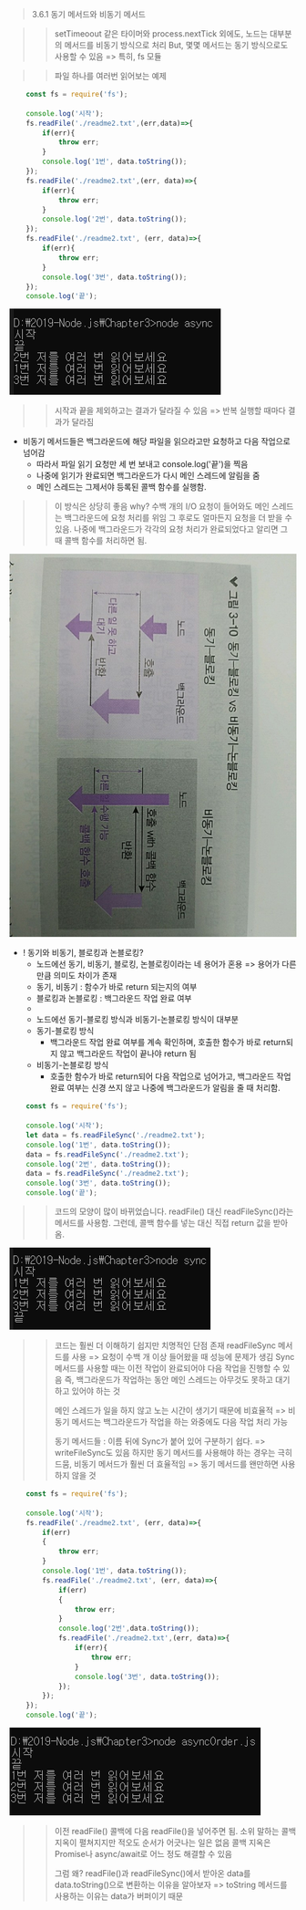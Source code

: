 > 3.6.1 동기 메서드와 비동기 메서드

>> setTimeoout 같은 타이머와 process.nextTick 외에도, 노드는 대부분의 메서드를 비동기 방식으로 처리
>> But, 몇몇 메서드는 동기 방식으로도 사용할 수 있음 => 특히, fs 모듈

>> 파일 하나를 여러번 읽어보는 예제

```javascript
    const fs = require('fs');

    console.log('시작');
    fs.readFile('./readme2.txt',(err,data)=>{
        if(err){
            throw err;
        }
        console.log('1번', data.toString());
    });
    fs.readFile('./readme2.txt',(err, data)=>{
        if(err){
            throw err;
        }
        console.log('2번', data.toString());
    });
    fs.readFile('./readme2.txt', (err, data)=>{
        if(err){
            throw err;
        }
        console.log('3번', data.toString());
    });
    console.log('끝');
```
![async.js](../image/async.PNG)

>> 시작과 끝을 제외하고는 결과가 달라질 수 있음 => 반복 실행할 때마다 결과가 달라짐

* 비동기 메서드들은 백그라운드에 해당 파일을 읽으라고만 요청하고 다음 작업으로 넘어감
    * 따라서 파일 읽기 요청만 세 번 보내고 console.log('끝')을 찍음
    * 나중에 읽기가 완료되면 백그라운드가 다시 메인 스레드에 알림을 줌
    * 메인 스레드는 그제서야 등록된 콜백 함수를 실행함.

>> 이 방식은 상당히 좋음 why? 수백 개의 I/O 요청이 들어와도 메인 스레드는 백그라운드에 요청 처리를 위임
>> 그 후로도 얼마든지 요청을 더 받을 수 있음.
>> 나중에 백그라운드가 각각의 요청 처리가 완료되었다고 알리면 그 때 콜백 함수를 처리하면 됨.

![sync_or_nonSync](../image/sync.jpg)

* ! 동기와 비동기, 블로킹과 논블로킹?
    * 노드에선 동기, 비동기, 블로킹, 논블로킹이라는 네 용어가 혼용 => 용어가 다른 만큼 의미도 차이가 존재
    * 동기, 비동기 : 함수가 바로 return 되는지의 여부
    * 블로킹과 논블로킹 : 백그라운드 작업 완료 여부
    *
    * 노드에선 동기-블로킹 방식과 비동기-논블로킹 방식이 대부분
    * 동기-블로킹 방식
        * 백그라운드 작업 완료 여부를 계속 확인하며, 호출한 함수가 바로 return되지 않고 백그라운드 작업이 끝나야 return 됨
    * 비동기-논블로킹 방식 
        * 호출한 함수가 바로 return되어 다음 작업으로 넘어가고, 백그라운드 작업 완료 여부는 신경 쓰지 않고 나중에 백그라운드가 알림을 줄 때 처리함.

```javascript
    const fs = require('fs');

    console.log('시작');
    let data = fs.readFileSync('./readme2.txt');
    console.log('1번', data.toString());
    data = fs.readFileSync('./readme2.txt');
    console.log('2번', data.toString());
    data = fs.readFileSync('./readme2.txt');
    console.log('3번', data.toString());
    console.log('끝');
```

>> 코드의 모양이 많이 바뀌었습니다. readFile() 대신 readFileSync()라는 메서드를 사용함.
>> 그런데, 콜백 함수를 넣는 대신 직접 return 값을 받아옴. 

![sync](../image/sync.PNG)

>> 코드는 훨씬 더 이해하기 쉽지만 치명적인 단점 존재 
>> readFileSync 메서드를 사용 => 요청이 수백 개 이상 들어왔을 때 성능에 문제가 생김
>> Sync 메서드를 사용할 때는 이전 작업이 완료되어야 다음 작업을 진행할 수 있음
>> 즉, 백그라운드가 작업하는 동안 메인 스레드는 아무것도 못하고 대기하고 있어야 하는 것 
>>
>> 메인 스레드가 일을 하지 않고 노는 시간이 생기기 때문에 비효율적 => 비동기 메서드는 백그라운드가 작업을 하는 와중에도 다음 작업 처리 가능
>> 
>> 동기 메서드들 : 이름 뒤에 Sync가 붙어 있어 구분하기 쉽다. => writeFileSync도 있음
>> 하지만 동기 메서드를 사용해야 하는 경우는 극히 드뭄, 비동기 메서드가 훨씬 더 효율적임 => 동기 메서드를 왠만하면 사용하지 않을 것

```javascript
    const fs = require('fs');

    console.log('시작');
    fs.readFile('./readme2.txt', (err, data)=>{
        if(err)
        {
            throw err;
        }
        console.log('1번', data.toString());
        fs.readFile('./readme2.txt', (err, data)=>{
            if(err)
            {
                throw err;
            }
            console.log('2번',data.toString());
            fs.readFile('./readme2.txt',(err, data)=>{
                if(err){
                    throw err;
                }
                console.log('3번', data.toString());
            });
        });
    });
    console.log('끝');
```

![asyncOrder](../image/asyncOrder.PNG)

>> 이전 readFile() 콜백에 다음 readFile()을 넣어주면 됨. 
>> 소위 말하는 콜백 지옥이 펼쳐지지만 적오도 순서가 어긋나는 일은 없음
>> 콜백 지옥은 Promise나 async/await로 어느 정도 해결할 수 있음
>>
>> 그럼 왜? readFile()과 readFileSync()에서 받아온 data를 data.toString()으로 변환하는 이유을 알아보자
>> => toString 메서드를 사용하는 이유는 data가 버퍼이기 때문 
